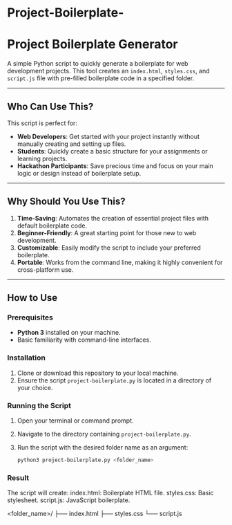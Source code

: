 # Project-Boilerplate-
# Project Boilerplate Generator

A simple Python script to quickly generate a boilerplate for web development projects. This tool creates an `index.html`, `styles.css`, and `script.js` file with pre-filled boilerplate code in a specified folder.

---

## Who Can Use This?

This script is perfect for:
- **Web Developers**: Get started with your project instantly without manually creating and setting up files.
- **Students**: Quickly create a basic structure for your assignments or learning projects.
- **Hackathon Participants**: Save precious time and focus on your main logic or design instead of boilerplate setup.

---

## Why Should You Use This?

1. **Time-Saving**: Automates the creation of essential project files with default boilerplate code.
2. **Beginner-Friendly**: A great starting point for those new to web development.
3. **Customizable**: Easily modify the script to include your preferred boilerplate.
4. **Portable**: Works from the command line, making it highly convenient for cross-platform use.

---

## How to Use

### Prerequisites
- **Python 3** installed on your machine.
- Basic familiarity with command-line interfaces.

### Installation
1. Clone or download this repository to your local machine.
2. Ensure the script `project-boilerplate.py` is located in a directory of your choice.

### Running the Script
1. Open your terminal or command prompt.
2. Navigate to the directory containing `project-boilerplate.py`.
3. Run the script with the desired folder name as an argument:

   ```bash
   python3 project-boilerplate.py <folder_name>
### Result 
The script will create:
index.html: Boilerplate HTML file.
styles.css: Basic stylesheet.
script.js: JavaScript boilerplate.

<folder_name>/
├── index.html
├── styles.css
└── script.js
